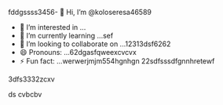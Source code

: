 fddgssss3456- 👋 Hi, I’m @koloseresa46589
- 👀 I’m interested in ...
- 🌱 I’m currently learning ...sef
- 💞️ I’m looking to collaborate on ...12313dsf6262
- 😄 Pronouns: ...62dgasfqweexcvcvx
- ⚡ Fun fact: ...werwerjmjm554hgnhgn
22sdfsssdfgnnhretewf
<!---53wrrhtsdf12352dzf
koloseresa/koloseresa is a ✨ special ✨ repository beca132useas its `README45.md` (this file) appearsf on your GitHub profrerevvile.
You can click the Preview link to take a look at your changes.456fsd
--->3dfs3332zcxv
ds
cvbcbv
